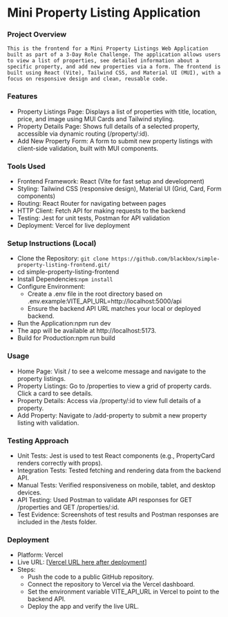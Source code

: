 # Mini Property Listing Application

### Project Overview
    This is the frontend for a Mini Property Listings Web Application built as part of a 3-Day Role Challenge. The application allows users to view a list of properties, see detailed information about a specific property, and add new properties via a form. The frontend is built using React (Vite), Tailwind CSS, and Material UI (MUI), with a focus on responsive design and clean, reusable code.

### Features

- Property Listings Page: Displays a list of properties with title, location, price, and image using MUI Cards and Tailwind styling.
- Property Details Page: Shows full details of a selected property, accessible via dynamic routing (/property/:id).
- Add New Property Form: A form to submit new property listings with client-side validation, built with MUI components.

### Tools Used
- Frontend Framework: React (Vite for fast setup and development)
- Styling: Tailwind CSS (responsive design), Material UI (Grid, Card, Form components)
- Routing: React Router for navigating between pages
- HTTP Client: Fetch API for making requests to the backend
- Testing: Jest for unit tests, Postman for API validation
- Deployment: Vercel for live deployment

### Setup Instructions (Local)

- Clone the Repository: `git clone https://github.com/blackbox/simple-property-listing-frontend.git/`
- cd simple-property-listing-frontend
- Install Dependencies:`npm install`
- Configure Environment:
    - Create a .env file in the root directory based on .env.example:VITE_API_URL=http://localhost:5000/api
    - Ensure the backend API URL matches your local or deployed backend.
- Run the Application:npm run dev
- The app will be available at http://localhost:5173.
- Build for Production:npm run build


### Usage
- Home Page: Visit / to see a welcome message and navigate to the property listings.
- Property Listings: Go to /properties to view a grid of property cards. Click a card to see details.
- Property Details: Access via /property/:id to view full details of a property.
- Add Property: Navigate to /add-property to submit a new property listing with validation.

### Testing Approach

- Unit Tests: Jest is used to test React components (e.g., PropertyCard renders correctly with props).
- Integration Tests: Tested fetching and rendering data from the backend API.
- Manual Tests: Verified responsiveness on mobile, tablet, and desktop devices.
- API Testing: Used Postman to validate API responses for GET /properties and GET /properties/:id.
- Test Evidence: Screenshots of test results and Postman responses are included in the /tests folder.

### Deployment

- Platform: Vercel
- Live URL: [[Vercel URL here after deployment](https://simple-property-list-frontend.vercel.app/)]
- Steps:
    - Push the code to a public GitHub repository.
    - Connect the repository to Vercel via the Vercel dashboard.
    - Set the environment variable VITE_API_URL in Vercel to point to the backend API.
    - Deploy the app and verify the live URL.
